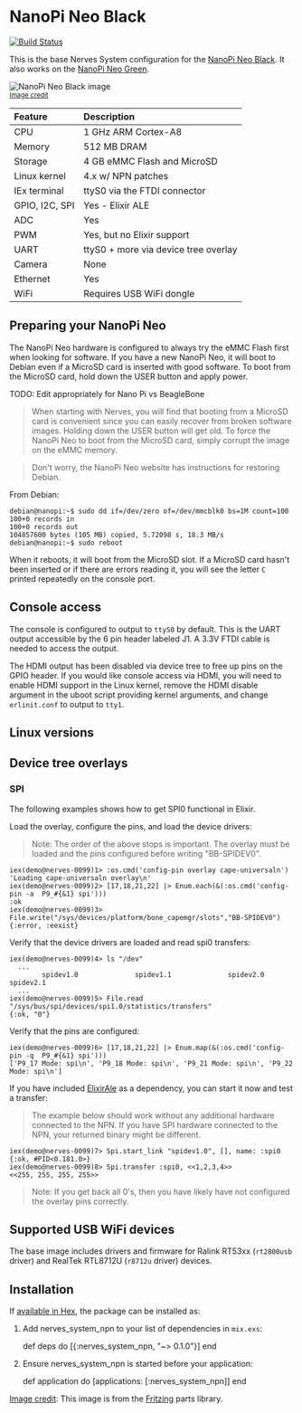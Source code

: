 # NanoPi Neo Black

[![Build Status](https://travis-ci.org/nerves-project/nerves_system_npn.png?branch=master)](https://travis-ci.org/nerves-project/nerves_system_npn)

This is the base Nerves System configuration for the [NanoPi Neo Black](http://beagleboard.org/black). It
also works on the [NanoPi Neo Green](http://beagleboard.org/green).

![NanoPi Neo Black image](assets/images/nanopi-black.png)
<br><sup>[Image credit](#fritzing)</sup>

| Feature        | Description                          |
|:---------------|:-------------------------------------|
| CPU            | 1 GHz ARM Cortex-A8                  |
| Memory         | 512 MB DRAM                          |
| Storage        | 4 GB eMMC Flash and MicroSD          |
| Linux kernel   | 4.x w/ NPN patches                   |
| IEx terminal   | ttyS0 via the FTDI connector         |
| GPIO, I2C, SPI | Yes - Elixir ALE                     |
| ADC            | Yes                                  |
| PWM            | Yes, but no Elixir support           |
| UART           | ttyS0 + more via device tree overlay |
| Camera         | None                                 |
| Ethernet       | Yes                                  |
| WiFi           | Requires USB WiFi dongle             |

## Preparing your NanoPi Neo

The NanoPi Neo hardware is configured to always try the
eMMC Flash first when looking for software. If you have a new NanoPi Neo,
it will boot to Debian even if a MicroSD card is inserted with good
software. To boot from the MicroSD card, hold down the USER button and
apply power.

TODO: Edit appropriately for Nano Pi vs BeagleBone

> When starting with Nerves, you will find that booting
from a MicroSD card is convenient since you can easily recover
from broken software images. Holding down the USER button will get
old. To force the NanoPi Neo to boot
from the MicroSD card, simply corrupt the image on the eMMC memory.

> Don't worry, the NanoPi Neo website has instructions for restoring
Debian.

From Debian:
```
debian@nanopi:~$ sudo dd if=/dev/zero of=/dev/mmcblk0 bs=1M count=100
100+0 records in
100+0 records out
104857600 bytes (105 MB) copied, 5.72098 s, 18.3 MB/s
debian@nanopi:~$ sudo reboot
```

When it reboots, it will boot from the MicroSD slot. If a MicroSD card hasn't
been inserted or if there are errors reading it, you will see the letter `C` printed
repeatedly on the console port.

## Console access

The console is configured to output to `ttyS0` by default. This is the
UART output accessible by the 6 pin header labeled J1. A 3.3V FTDI
cable is needed to access the output.

The HDMI output has been disabled via device tree to free up pins on the
GPIO header. If you would like console access via HDMI, you will need
to enable HDMI support in the Linux kernel, remove the HDMI disable
argument in the uboot script providing kernel arguments, and change
`erlinit.conf` to output to `tty1`.

## Linux versions


## Device tree overlays


### SPI

The following examples shows how to get SPI0 functional in Elixir.

Load the overlay, configure the pins, and load the device drivers:

> Note: The order of the above stops is important. The overlay must be loaded and the pins configured before writing "BB-SPIDEV0".

```console
iex(demo@nerves-0099)1> :os.cmd('config-pin overlay cape-universaln')
'Loading cape-universaln overlay\n'
iex(demo@nerves-0099)2> [17,18,21,22] |> Enum.each(&(:os.cmd('config-pin -a  P9_#{&1} spi')))
:ok
iex(demo@nerves-0099)3> File.write("/sys/devices/platform/bone_capemgr/slots","BB-SPIDEV0")
{:error, :eexist}
```

Verify that the device drivers are loaded and read spi0 transfers:

```console
iex(demo@nerves-0099)4> ls "/dev"
  ...
        spidev1.0              spidev1.1              spidev2.0              spidev2.1
  ...
iex(demo@nerves-0099)5> File.read "/sys/bus/spi/devices/spi1.0/statistics/transfers"
{:ok, "0"}
```

Verify that the pins are configured:

```console
iex(demo@nerves-0099)6> [17,18,21,22] |> Enum.map(&(:os.cmd('config-pin -q  P9_#{&1} spi')))
['P9_17 Mode: spi\n', 'P9_18 Mode: spi\n', 'P9_21 Mode: spi\n', 'P9_22 Mode: spi\n']
```

If you have included [ElixirAle](https://github.com/fhunleth/elixir_ale) as a dependency, you can start it now and test a transfer:

> The example below should work without any additional hardware connected to the NPN. If you have SPI hardware connected to the NPN, your returned binary might be different.

```console
iex(demo@nerves-0099)7> Spi.start_link "spidev1.0", [], name: :spi0
{:ok, #PID<0.181.0>}
iex(demo@nerves-0099)8> Spi.transfer :spi0, <<1,2,3,4>>
<<255, 255, 255, 255>>
```

> Note: If you get back all 0's, then you have likely have not configured the overlay pins correctly.

## Supported USB WiFi devices

The base image includes drivers and firmware for Ralink RT53xx
(`rt2800usb` driver) and RealTek RTL8712U (`r8712u` driver) devices.


## Installation

If [available in Hex](https://hex.pm/docs/publish), the package can be installed as:

  1. Add nerves_system_npn to your list of dependencies in `mix.exs`:

        def deps do
          [{:nerves_system_npn, "~> 0.1.0"}]
        end

  2. Ensure nerves_system_npn is started before your application:

        def application do
          [applications: [:nerves_system_npn]]
        end


[Image credit](#fritzing): This image is from the [Fritzing](http://fritzing.org/home/) parts library.
